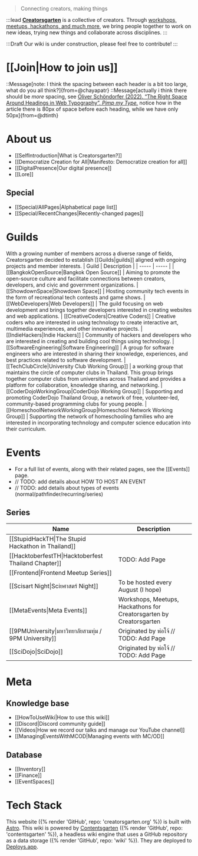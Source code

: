 > Connecting creators, making things

:::lead
**[Creatorsgarten](https://creatorsgarten.org/)** is a collective of creators. Through [workshops, meetups, hackathons, and much more](https://creatorsgarten.org/events/), we bring people together to work on new ideas, trying new things and collaborate across disciplines.
:::

:::Draft
Our wiki is under construction, please feel free to contribute!
:::

# [[Join|How to join us]]

::Message[note: I think the spacing between each header is a bit too large, what do you all think?]{from=@chayapatr}
::Message[actually i think there should be _more_ spacing, see [Oliver Schöndorfer (2022). “The Right Space Around Headings in Web Typography”. _Pimp my Type._](https://pimpmytype.com/hugo-md/) notice how in the article there is 80px of space before each heading, while we have only 50px]{from=@dtinth}

# About us

- [[SelfIntroduction|What is Creatorsgarten?]]
- [[Democratize Creation for All|Manifesto: Democratize creation for all]]
- [[DigitalPresence|Our digital presence]]
- [[Lore]]

## Special
- [[Special/AllPages|Alphabetical page list]]
- [[Special/RecentChanges|Recently-changed pages]]

# Guilds

With a growing number of members across a diverse range of fields, Creatorsgarten decided to establish [[Guilds|guilds]] aligned with ongoing projects and member interests.
| Guild | Description |
| ----- | ----- |
| [[BangkokOpenSource\|Bangkok Open Source]] | Aiming to promote the open-source culture and facilitate connections between creators, developers, and civic and government organizations.
| [[ShowdownSpace\|Showdown Space]] | Hosting community tech events in the form of recreational tech contests and game shows.
| [[WebDevelopers\|Web Developers]] | The guild focusing on web development and brings together developers interested in creating websites and web applications.
| [[CreativeCoders\|Creative Coders]] | Creative coders who are interested in using technology to create interactive art, multimedia experiences, and other innovative projects.
| [[IndieHackers\|Indie Hackers]] | Community of hackers and developers who are interested in creating and building cool things using technology. 
| [[SoftwareEngineering\|Software Engineering]] | A group for software engineers who are interested in sharing their knowledge, experiences, and best practices related to software development.
| [[TechClubCircle\|University Club Working Group]] | a working group that maintains the circle of computer clubs in Thailand. This group brings together computer clubs from universities across Thailand and provides a platform for collaboration, knowledge sharing, and networking.
| [[CoderDojoWorkingGroup\|CoderDojo Working Group]] | Supporting and promoting CoderDojo Thailand Group, a network of free, volunteer-led, community-based programming clubs for young people.
| [[HomeschoolNetworkWorkingGroup\|Homeschool Network Working Group]] | Supporting the network of homeschooling families who are interested in incorporating technology and computer science education into their curriculum.

# Events

- For a full list of events, along with their related pages, see the [[Events]] page.
- // TODO: add details about HOW TO HOST AN EVENT
- // TODO: add details about types of events (normal/pathfinder/recurring/series)

## Series
| Name | Description |
| ----- | ----- |
| [[StupidHackTH\|The Stupid Hackathon in Thailand]]
| [[HacktoberfestTH\|Hacktoberfest Thailand Chapter]] | TODO: Add Page
| [[Frontend\|Frontend Meetup Series]]
| [[Scisart Night\|Sciยศาสตร์ Night]] | To be hosted every August (I hope)
| [[MetaEvents\|Meta Events]] | Workshops, Meetups, Hackathons for Creatorsgarten by Creatorsgarten
| [[9PMUniversity\|มหาวิทยาลัยสามทุ่ม / 9PM University]] | Originated by พ่อโจ้ // TODO: Add Page
| [[SciDojo\|SciDojo]] | Originated by พ่อโจ้ // TODO: Add Page

# Meta

## Knowledge base
- [[HowToUseWiki|How to use this wiki]]
- [[Discord|Discord community guide]]
- [[Videos|How we record our talks and manage our YouTube channel]]
- [[ManagingEventsWithMCOD|Managing events with MC/OD]]

## Database
- [[Inventory]]
- [[Finance]]
- [[EventSpaces]]

# Tech Stack

This website ({% render 'GitHub', repo: 'creatorsgarten.org' %}) is built with [Astro](https://astro.build/).
This wiki is powered by [Contentsgarten](https://contentsgarten.netlify.app/wiki/MainPage) ({% render 'GitHub', repo: 'contentsgarten' %}), a headless wiki engine that uses a GitHub repository as a data storage ({% render 'GitHub', repo: 'wiki' %}).
They are deployed to [Deploys.app](https://www.deploys.app/).